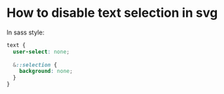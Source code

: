 # How to disable text selection in svg

In sass style:

```css
text {
  user-select: none;
  
  &::selection {
    background: none;
  }
}
```
